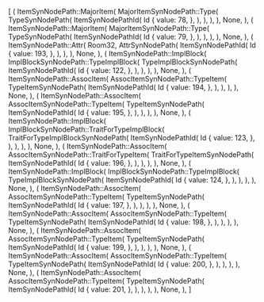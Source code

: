 [
    (
        ItemSynNodePath::MajorItem(
            MajorItemSynNodePath::Type(
                TypeSynNodePath(
                    ItemSynNodePathId(
                        Id {
                            value: 78,
                        },
                    ),
                ),
            ),
        ),
        None,
    ),
    (
        ItemSynNodePath::MajorItem(
            MajorItemSynNodePath::Type(
                TypeSynNodePath(
                    ItemSynNodePathId(
                        Id {
                            value: 79,
                        },
                    ),
                ),
            ),
        ),
        None,
    ),
    (
        ItemSynNodePath::Attr(
            Room32,
            AttrSynNodePath(
                ItemSynNodePathId(
                    Id {
                        value: 193,
                    },
                ),
            ),
        ),
        None,
    ),
    (
        ItemSynNodePath::ImplBlock(
            ImplBlockSynNodePath::TypeImplBlock(
                TypeImplBlockSynNodePath(
                    ItemSynNodePathId(
                        Id {
                            value: 122,
                        },
                    ),
                ),
            ),
        ),
        None,
    ),
    (
        ItemSynNodePath::AssocItem(
            AssocItemSynNodePath::TypeItem(
                TypeItemSynNodePath(
                    ItemSynNodePathId(
                        Id {
                            value: 194,
                        },
                    ),
                ),
            ),
        ),
        None,
    ),
    (
        ItemSynNodePath::AssocItem(
            AssocItemSynNodePath::TypeItem(
                TypeItemSynNodePath(
                    ItemSynNodePathId(
                        Id {
                            value: 195,
                        },
                    ),
                ),
            ),
        ),
        None,
    ),
    (
        ItemSynNodePath::ImplBlock(
            ImplBlockSynNodePath::TraitForTypeImplBlock(
                TraitForTypeImplBlockSynNodePath(
                    ItemSynNodePathId(
                        Id {
                            value: 123,
                        },
                    ),
                ),
            ),
        ),
        None,
    ),
    (
        ItemSynNodePath::AssocItem(
            AssocItemSynNodePath::TraitForTypeItem(
                TraitForTypeItemSynNodePath(
                    ItemSynNodePathId(
                        Id {
                            value: 196,
                        },
                    ),
                ),
            ),
        ),
        None,
    ),
    (
        ItemSynNodePath::ImplBlock(
            ImplBlockSynNodePath::TypeImplBlock(
                TypeImplBlockSynNodePath(
                    ItemSynNodePathId(
                        Id {
                            value: 124,
                        },
                    ),
                ),
            ),
        ),
        None,
    ),
    (
        ItemSynNodePath::AssocItem(
            AssocItemSynNodePath::TypeItem(
                TypeItemSynNodePath(
                    ItemSynNodePathId(
                        Id {
                            value: 197,
                        },
                    ),
                ),
            ),
        ),
        None,
    ),
    (
        ItemSynNodePath::AssocItem(
            AssocItemSynNodePath::TypeItem(
                TypeItemSynNodePath(
                    ItemSynNodePathId(
                        Id {
                            value: 198,
                        },
                    ),
                ),
            ),
        ),
        None,
    ),
    (
        ItemSynNodePath::AssocItem(
            AssocItemSynNodePath::TypeItem(
                TypeItemSynNodePath(
                    ItemSynNodePathId(
                        Id {
                            value: 199,
                        },
                    ),
                ),
            ),
        ),
        None,
    ),
    (
        ItemSynNodePath::AssocItem(
            AssocItemSynNodePath::TypeItem(
                TypeItemSynNodePath(
                    ItemSynNodePathId(
                        Id {
                            value: 200,
                        },
                    ),
                ),
            ),
        ),
        None,
    ),
    (
        ItemSynNodePath::AssocItem(
            AssocItemSynNodePath::TypeItem(
                TypeItemSynNodePath(
                    ItemSynNodePathId(
                        Id {
                            value: 201,
                        },
                    ),
                ),
            ),
        ),
        None,
    ),
]